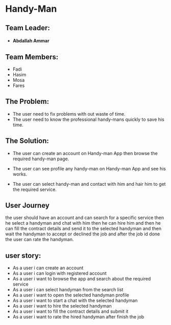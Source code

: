 # Handy-Man

## Team Leader: 
  * #### Abdallah Ammar

## Team Members:
 * Fadi
 * Hasim
 * Mosa
 * Fares


## The Problem:
  * The user need to fix problems with out waste of time.
  * The user need to know the professional handy-mans quickly to save his time.

## The Solution:
  * The user can create an account on Handy-man App then browse the required handy-man page.

  * The user can see profile any handy-man on Handy-man App and see his works.

  * The user can select handy-man and contact with him and hair him to get the required service.

## User Journey 
the user should have an account and can search for a specific service then he select a handyman and chat with him then he can hire him and then he can fill the contract details and send it to the selected handyman and then wait the handyman to accept or declined the job and after the job id done the user can rate the handyman.




## user story:
* As a user i can create an account 
* As a user i can login with registered account
* As a user i want to browse the app and search about the required service
* As a user i can select handyman from the search list 
* As a user i want to open the selected handyman profile
* As a user i want to start a chat with the selected handyman
* As a user i want to hire the selected handyman
* As a user i want to fill the contract details and submit it 
* As a user i want to rate the hired handyman after finish the job
